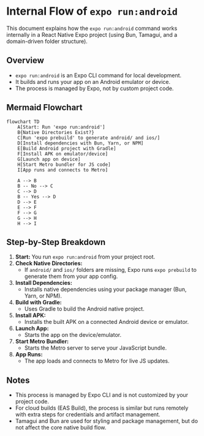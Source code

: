 # Internal Flow of `expo run:android`

This document explains how the `expo run:android` command works internally in a React Native Expo project (using Bun, Tamagui, and a domain-driven folder structure).

## Overview

- `expo run:android` is an Expo CLI command for local development.
- It builds and runs your app on an Android emulator or device.
- The process is managed by Expo, not by custom project code.

## Mermaid Flowchart

```mermaid
flowchart TD
    A[Start: Run 'expo run:android']
    B{Native Directories Exist?}
    C[Run 'expo prebuild' to generate android/ and ios/]
    D[Install dependencies with Bun, Yarn, or NPM]
    E[Build Android project with Gradle]
    F[Install APK on emulator/device]
    G[Launch app on device]
    H[Start Metro bundler for JS code]
    I[App runs and connects to Metro]

    A --> B
    B -- No --> C
    C --> D
    B -- Yes --> D
    D --> E
    E --> F
    F --> G
    G --> H
    H --> I
```

## Step-by-Step Breakdown

1. **Start:** You run `expo run:android` from your project root.
2. **Check Native Directories:**
   - If `android/` and `ios/` folders are missing, Expo runs `expo prebuild` to generate them from your app config.
3. **Install Dependencies:**
   - Installs native dependencies using your package manager (Bun, Yarn, or NPM).
4. **Build with Gradle:**
   - Uses Gradle to build the Android native project.
5. **Install APK:**
   - Installs the built APK on a connected Android device or emulator.
6. **Launch App:**
   - Starts the app on the device/emulator.
7. **Start Metro Bundler:**
   - Starts the Metro server to serve your JavaScript bundle.
8. **App Runs:**
   - The app loads and connects to Metro for live JS updates.

## Notes

- This process is managed by Expo CLI and is not customized by your project code.
- For cloud builds (EAS Build), the process is similar but runs remotely with extra steps for credentials and artifact management.
- Tamagui and Bun are used for styling and package management, but do not affect the core native build flow.
